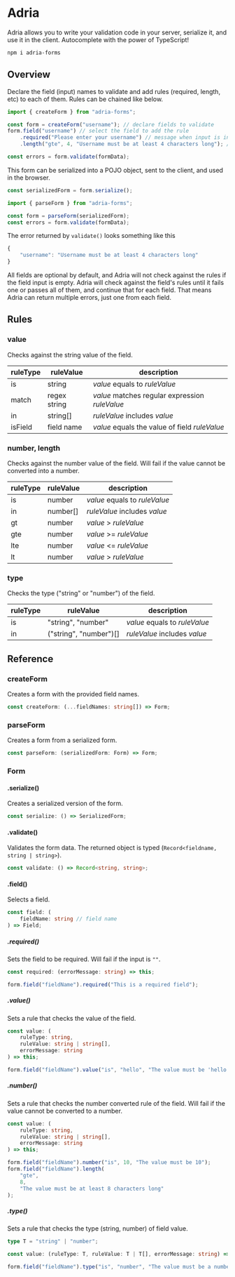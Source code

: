 # Adria

Adria allows you to write your validation code in your server, serialize it, and use it in the client. Autocomplete with the power of TypeScript!

```bash
npm i adria-forms
```

## Overview

Declare the field (input) names to validate and add rules (required, length, etc) to each of them. Rules can be chained like below.

```ts
import { createForm } from "adria-forms";

const form = createForm("username"); // declare fields to validate
form.field("username") // select the field to add the rule
    .required("Please enter your username") // message when input is invalid (in this case, no input)
    .length("gte", 4, "Username must be at least 4 characters long"); // check length of input: must be Greater Than or Equal to 4

const errors = form.validate(formData);
```

This form can be serialized into a POJO object, sent to the client, and used in the browser.

```ts
const serializedForm = form.serialize();
```

```ts
import { parseForm } from "adria-forms";

const form = parseForm(serializedForm);
const errors = form.validate(formData);
```

The error returned by `validate()` looks something like this

```ts
{
    "username": "Username must be at least 4 characters long"
}
```

All fields are optional by default, and Adria will not check against the rules if the field input is empty. Adria will check against the field's rules until it fails one or passes all of them, and continue that for each field. That means Adria can return multiple errors, just one from each field.

## Rules

### value

Checks against the string value of the field.

| ruleType | ruleValue    | description                                    |
| -------- | ------------ | ---------------------------------------------- |
| is       | string       | _value_ equals to _ruleValue_                  |
| match    | regex string | _value_ matches regular expression _ruleValue_ |
| in       | string[]     | _ruleValue_ includes _value_                   |
| isField  | field name   | _value_ equals the value of field _ruleValue_  |

### number, length

Checks against the number value of the field. Will fail if the value cannot be converted into a number.

| ruleType | ruleValue | description                   |
| -------- | --------- | ----------------------------- |
| is       | number    | _value_ equals to _ruleValue_ |
| in       | number[]  | _ruleValue_ includes _value_  |
| gt       | number    | _value_ > _ruleValue_         |
| gte      | number    | _value_ >= _ruleValue_        |
| lte      | number    | _value_ <= _ruleValue_        |
| lt       | number    | _value_ > _ruleValue_         |

### type

Checks the type ("string" or "number") of the field.

| ruleType | ruleValue              | description                   |
| -------- | ---------------------- | ----------------------------- |
| is       | "string", "number"     | _value_ equals to _ruleValue_ |
| in       | ("string", "number")[] | _ruleValue_ includes _value_  |

## Reference

### createForm

Creates a form with the provided field names.

```ts
const createForm: (...fieldNames: string[]) => Form;
```

### parseForm

Creates a form from a serialized form.

```ts
const parseForm: (serializedForm: Form) => Form;
```

### Form

#### .serialize()

Creates a serialized version of the form.

```ts
const serialize: () => SerializedForm;
```

#### .validate()

Validates the form data. The returned object is typed (`Record<fieldname, string | string>`).

```ts
const validate: () => Record<string, string>;
```

#### .field()

Selects a field.

```ts
const field: (
    fieldName: string // field name
) => Field;
```

##### .required()

Sets the field to be required. Will fail if the input is `""`.

```ts
const required: (errorMessage: string) => this;
```

```ts
form.field("fieldName").required("This is a required field");
```

##### .value()

Sets a rule that checks the value of the field.

```ts
const value: (
    ruleType: string,
    ruleValue: string | string[],
    errorMessage: string
) => this;
```

```ts
form.field("fieldName").value("is", "hello", "The value must be 'hello'");
```

##### .number()

Sets a rule that checks the number converted rule of the field. Will fail if the value cannot be converted to a number.

```ts
const value: (
    ruleType: string,
    ruleValue: string | string[],
    errorMessage: string
) => this;
```

```ts
form.field("fieldName").number("is", 10, "The value must be 10");
form.field("fieldName").length(
    "gte",
    8,
    "The value must be at least 8 characters long"
);
```

##### .type()

Sets a rule that checks the type (string, number) of field value.

```ts
type T = "string" | "number";

const value: (ruleType: T, ruleValue: T | T[], errorMessage: string) => this;
```

```ts
form.field("fieldName").type("is", "number", "The value must be a number");
```
